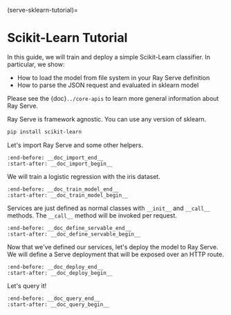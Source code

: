 (serve-sklearn-tutorial)=

# Scikit-Learn Tutorial

In this guide, we will train and deploy a simple Scikit-Learn classifier.
In particular, we show:

- How to load the model from file system in your Ray Serve definition
- How to parse the JSON request and evaluated in sklearn model

Please see the {doc}`../core-apis` to learn more general information about Ray Serve.

Ray Serve is framework agnostic. You can use any version of sklearn.

```bash
pip install scikit-learn
```

Let's import Ray Serve and some other helpers.

```{literalinclude} ../../../../python/ray/serve/examples/doc/tutorial_sklearn.py
:end-before: __doc_import_end__
:start-after: __doc_import_begin__
```

We will train a logistic regression with the iris dataset.

```{literalinclude} ../../../../python/ray/serve/examples/doc/tutorial_sklearn.py
:end-before: __doc_train_model_end__
:start-after: __doc_train_model_begin__
```

Services are just defined as normal classes with `__init__` and `__call__` methods.
The `__call__` method will be invoked per request.

```{literalinclude} ../../../../python/ray/serve/examples/doc/tutorial_sklearn.py
:end-before: __doc_define_servable_end__
:start-after: __doc_define_servable_begin__
```

Now that we've defined our services, let's deploy the model to Ray Serve. We will
define a Serve deployment that will be exposed over an HTTP route.

```{literalinclude} ../../../../python/ray/serve/examples/doc/tutorial_sklearn.py
:end-before: __doc_deploy_end__
:start-after: __doc_deploy_begin__
```

Let's query it!

```{literalinclude} ../../../../python/ray/serve/examples/doc/tutorial_sklearn.py
:end-before: __doc_query_end__
:start-after: __doc_query_begin__
```

